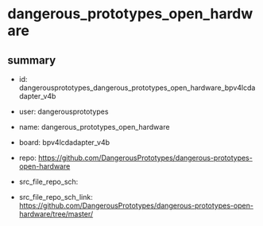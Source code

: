 # dangerous_prototypes_open_hardware
 
## summary 
* id: dangerousprototypes_dangerous_prototypes_open_hardware_bpv4lcdadapter_v4b
* user: dangerousprototypes
* name: dangerous_prototypes_open_hardware
* board: bpv4lcdadapter_v4b
* repo: https://github.com/DangerousPrototypes/dangerous-prototypes-open-hardware



* src_file_repo_sch: 
* src_file_repo_sch_link: https://github.com/DangerousPrototypes/dangerous-prototypes-open-hardware/tree/master/






